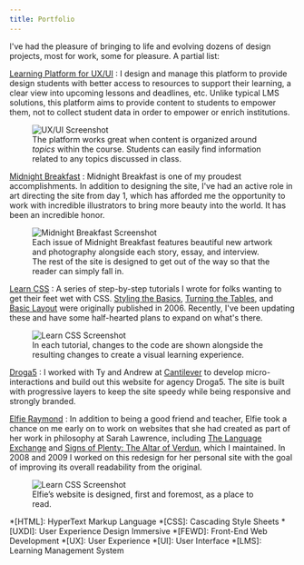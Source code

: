 ```yaml
---
title: Portfolio
---
```



I've had the pleasure of bringing to life and evolving dozens of design projects, most for work, some for pleasure. A partial list:

[Learning Platform for UX/UI](http://0619.uxui.cat)
: I design and manage this platform to provide design students with better access to resources to support their learning, a clear view into upcoming lessons and deadlines, etc. Unlike typical LMS solutions, this platform aims to  provide content to students to empower them, not to collect student data in order to empower or enrich institutions.

<figure class="screenshot">
  <div class="browser">
    <img src="/img/uxui_m.png"
      srcset="/img/uxui.png 1024w, /img/uxui_m.png 640w"
      alt="UX/UI Screenshot">
  </div>
  <figcaption>
    The platform works great when content is organized around <em>topics</em> within the course. Students can easily find information related to any topics discussed in class.
  </figcaption>
</figure>


[Midnight Breakfast](http://midnightbreakfast.com)
: Midnight Breakfast is one of my proudest accomplishments. In addition to designing the site, I've had an active role in art directing the site from day 1, which has afforded me the opportunity to work with incredible illustrators to bring more beauty into the world. It has been an incredible honor.

<figure class="screenshot">
  <div class="browser">
    <img src="/img/mb_m.png"
      srcset="/img/mb.png 1024w, /img/mb_m.png 640w"
      alt="Midnight Breakfast Screenshot">
  </div>
  <figcaption>
    Each issue of Midnight Breakfast features beautiful new artwork and photography alongside each story, essay, and interview. The rest of the site is designed to get out of the way so that the reader can simply fall in.
  </figcaption>
</figure>


[Learn CSS](http://learn.nevan.org)
: A series of step-by-step tutorials I wrote for folks wanting to get their feet wet with CSS. [Styling the Basics](http://learn.nevan.org/basics/), [Turning the Tables](http://learn.nevan.org/tables/), and [Basic Layout](http://learn.nevan.org/layout/) were originally published in 2006. Recently, I've been updating these and have some half-hearted plans to expand on what's there.

<figure class="screenshot">
  <div class="browser">
    <img src="/img/learncss_m.png"
      srcset="/img/learncss.png 1024w, /img/learncss_m.png 640w"
      alt="Learn CSS Screenshot">
  </div>
  <figcaption>
    In each tutorial, changes to the code are shown alongside the resulting changes to create a visual learning experience.
  </figcaption>
</figure>


[Droga5](https://droga5.com)
: I worked with Ty and Andrew at [Cantilever](http://cantilever.co/) to develop micro-interactions and build out this website for agency Droga5. The site is built with progressive layers to keep the site speedy while being responsive and strongly branded.

[Elfie Raymond](http://elfieraymond.com)
: In addition to being a good friend and teacher, Elfie took a chance on me early on to work on websites that she had created as part of her work in philosophy at Sarah Lawrence, including [The Language Exchange](http://v1.elfieraymond.com/ccorner/) and [Signs of Plenty: The Altar of Verdun](http://v1.elfieraymond.com/altar/), which I maintained. In 2008 and 2009 I worked on this redesign for her personal site with the goal of improving its overall readability from the original.

<figure class="screenshot">
  <div class="browser">
    <img src="/img/elfie_m.png"
      srcset="/img/elfie.png 1024w, /img/elfie_m.png 640w"
      alt="Learn CSS Screenshot">
  </div>
  <figcaption>
    Elfie’s website is designed, first and foremost, as a place to read.
  </figcaption>
</figure>


*[HTML]: HyperText Markup Language
*[CSS]: Cascading Style Sheets
*[UXDI]: User Experience Design Immersive
*[FEWD]: Front-End Web Development
*[UX]: User Experience
*[UI]: User Interface
*[LMS]: Learning Management System
